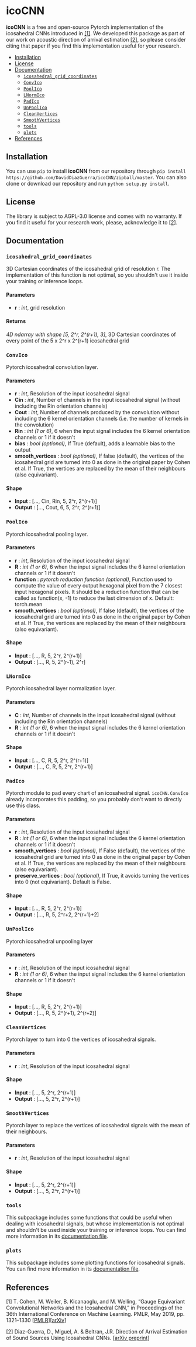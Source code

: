 
# icoCNN

**icoCNN** is a free and open-source Pytorch implementation of the icosahedral CNNs introduced in [[1]](#references). 
We developed this package as part of our work on acoustic direction of arrival estimation [[2]](#references), so please
consider citing that paper if you find this implementation useful for your research.

- [Installation](#installation)
- [License](#license)
- [Documentation](#documentation)
  * [`icosahedral_grid_coordinates`](#icosahedral_grid_coordinates)
  * [`ConvIco`](#ConvIco)
  * [`PoolIco`](#PoolIco)
  * [`LNormIco`](#LNormIco)
  * [`PadIco`](#PadIco)
  * [`UnPoolIco`]()
  * [`CleanVertices`](#CleanVertices)
  * [`SmoothVertices`](#SmoothVertices)
  * [`tools`](#tools)
  * [`plots`](#plots)
- [References](#references)

## Installation

You can use `pip` to install **icoCNN** from our repository through `pip install  https://github.com/DavidDiazGuerra/icoCNN/zipball/master`. 
You can also clone or download our repository and run `python setup.py install`.


## License

The library is subject to AGPL-3.0 license and comes with no warranty. If you find it useful for your research work, 
please, acknowledge it to [[2]](#references).

## Documentation

### `icosahedral_grid_coordinates`
3D Cartesian coordinates of the icosahedral grid of resolution r.
The implementation of this function is not optimal, so you shouldn't use it inside your training or inference loops.
#### Parameters
* **r** : *int*, grid resolution
#### Returns
*4D ndarray with shape [5, 2^r, 2^(r+1), 3]*,
3D Cartesian coordinates of every point of the 5 x 2^r x 2^(r+1) icosahedral grid

### `ConvIco`
Pytorch icosahedral convolution layer.
#### Parameters
* **r** : *int*,
        Resolution of the input icosahedral signal
* **Cin** : *int*,
        Number of channels in the input icosahedral signal (without including the Rin orientation channels)
* **Cout** : *int*,
        Number of channels produced by the convolution without including the 6 kernel orientation channels
        (i.e. the number of kernels in the convolution)
* **Rin** : *int (1 or 6)*, 
        6 when the input signal includes the 6 kernel orientation channels or 1 if it doesn't
* **bias** : *bool (optional)*,
        If True (default), adds a learnable bias to the output
* **smooth_vertices** : *bool (optional)*,
        If false (default), the vertices of the icosahedral grid are turned into 0 as done in the original paper by
        Cohen et al. If True, the vertices are replaced by the mean of their neighbours (also equivariant).
#### Shape
* **Input** : [..., Cin, Rin, 5, 2^r, 2^(r+1)]
* **Output** : [..., Cout, 6, 5, 2^r, 2^(r+1)]

### `PoolIco`
Pytorch icosahedral pooling layer.
#### Parameters
* **r** : *int*,
        Resolution of the input icosahedral signal
* **R** : *int (1 or 6)*,
        6 when the input signal includes the 6 kernel orientation channels or 1 if it doesn't
* **function** : *pytorch reduction function (optional)*,
        Function used to compute the value of every output hexagonal pixel from the 7 closest input hexagonal pixels.
        It should be a reduction function that can be called as function(x, -1) to reduce the last dimension of x.
        Default: torch.mean
* **smooth_vertices** : *bool (optional)*,
        If false (default), the vertices of the icosahedral grid are turned into 0 as done in the original paper by
        Cohen et al. If True, the vertices are replaced by the mean of their neighbours (also equivariant).
#### Shape
* **Input** : [..., R, 5, 2^r, 2^(r+1)]
* **Output** : [..., R, 5, 2^(r-1), 2^r]

### `LNormIco`
Pytorch icosahedral layer normalization layer.
#### Parameters
* **C** : *int*,
        Number of channels in the input icosahedral signal (without including the Rin orientation channels)
* **R** : *int (1 or 6)*, 
        6 when the input signal includes the 6 kernel orientation channels or 1 if it doesn't
#### Shape
* **Input** : [..., C, R, 5, 2^r, 2^(r+1)]
* **Output** : [..., C, R, 5, 2^r, 2^(r+1)]

### `PadIco`
Pytorch module to pad every chart of an icosahedral signal.
`icoCNN.ConvIco` already incorporates this padding, so you probably don't want to directly use this class.
#### Parameters
* **r** : *int*,
        Resolution of the input icosahedral signal
* **R** : *int (1 or 6)*,
        6 when the input signal includes the 6 kernel orientation channels or 1 if it doesn't
* **smooth_vertices** : *bool (optional)*,
        If False (default), the vertices of the icosahedral grid are turned into 0 as done in the original paper by
        Cohen et al. If True, the vertices are replaced by the mean of their neighbours (also equivariant).
* **preserve_vertices** : *bool (optional)*,
        If True, it avoids turning the vertices into 0 (not equivariant). Default is False.
#### Shape
* **Input** : [..., R, 5, 2^r, 2^(r+1)]
* **Output** : [..., R, 5, 2^r+2, 2^(r+1)+2]

### `UnPoolIco`
Pytorch icosahedral unpooling layer
#### Parameters
* **r** : *int*,
        Resolution of the input icosahedral signal
* **R** : *int (1 or 6)*,
        6 when the input signal includes the 6 kernel orientation channels or 1 if it doesn't
#### Shape
* **Input** : [..., R, 5, 2^r, 2^(r+1)]
* **Output** : [..., R, 5, 2^(r+1), 2^(r+2)]

### `CleanVertices`
Pytorch layer to turn into 0 the vertices of icosahedral signals.
#### Parameters
* **r** : *int*, Resolution of the input icosahedral signal
#### Shape
* **Input** : [..., 5, 2^r, 2^(r+1)]
* **Output** : [..., 5, 2^r, 2^(r+1)]

### `SmoothVertices`
Pytorch layer to replace the vertices of icosahedral signals with the mean of their neighbours.
#### Parameters
* **r** : *int*, Resolution of the input icosahedral signal
#### Shape
* **Input** : [..., 5, 2^r, 2^(r+1)]
* **Output** : [..., 5, 2^r, 2^(r+1)]

### `tools`
This subpackage includes some functions that could be useful when dealing with icosahedral signals, but whose 
implementation is not optimal and shouldn't be used inside your training or inference loops. You can find more 
information in its [documentation file](tools.md).

### `plots`
This subpackage includes some plotting functions for icosahedral signals. You can find more information in its 
[documentation file](plots.md).

## References

[1] T. Cohen, M. Weiler, B. Kicanaoglu, and M. Welling, 
“Gauge Equivariant Convolutional Networks and the Icosahedral CNN,” 
in Proceedings of the 36th International Conference on Machine Learning. PMLR, May 2019, pp. 1321–1330
[[PMLR](http://proceedings.mlr.press/v97/cohen19d.html)][[arXiv](https://arxiv.org/abs/1902.04615)]


[2] Diaz-Guerra, D., Miguel, A. & Beltran, J.R. 
Direction of Arrival Estimation of Sound Sources Using Icosahedral CNNs.
[[arXiv preprint](https://arxiv.org/abs/2203.16940)]
